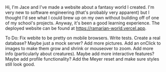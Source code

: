 Hi, I'm Jace and I've made a website about a fantasy world I created.
I'm very new to software engineering (that's probably very apparent)
but I thought I'd see what I could brew up on my own without building off of one of my school's projects.
Anyway, it's been a good learning experience.
The deployed website can be found at https://ramarian-world.vercel.app.

To Do:
Fix webite to be pretty on mobile browsers.
Write tests.
Create a real database? Maybe just a mock server?
Add more pictures.
Add an onClick to images to make them grow and shrink or mouseover to zoom.
Add more info (particularly about creatures).
Maybe add more interactive features?
Maybe add profile functionality?
Add the Meyer reset and make sure styles still look good.
